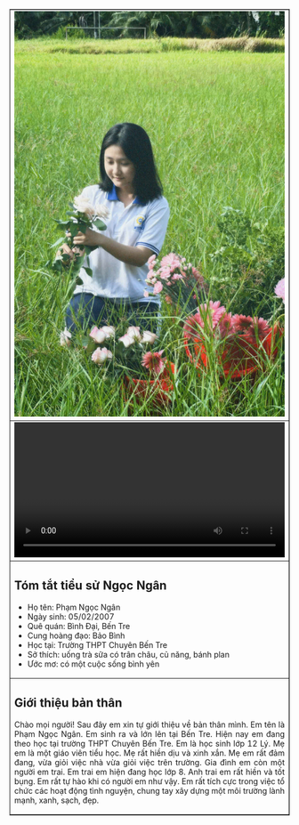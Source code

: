 <!DOCTYPE html>
<html lang="en">
<head>
    <meta charset="UTF-8">
    <meta name="viewport" content="width=device-width, initial-scale=1.0">
</head>
<body>
    <table width="60%" align="center" border="1" cellspacing="0" cellpadding="10">
        <tr>
            <td colspan="2" align="center">
                <img src="0379da155b44e11ab855.jpg" alt="Image" width="100%">
            </td>
        </tr>
        <tr>
            <td colspan="2" align="center">
                <video width="100%" controls>
                    <source src="790695121580062924.mp4" type="video/mp4">
                    Your browser does not support the video tag.
                </video>
            </td>
        </tr>
        <tr>
            <td colspan="2">
                <h2>Tóm tắt tiểu sử Ngọc Ngân</h2>
                <ul>
                    <li>Họ tên: Phạm Ngọc Ngân</li>
                    <li>Ngày sinh: 05/02/2007</li>
                    <li>Quê quán: Bình Đại, Bến Tre</li>
                    <li>Cung hoàng đạo: Bảo Bình</li>
                    <li>Học tại: Trường THPT Chuyên Bến Tre</li>
                    <li>Sở thích: uống trà sữa có trân châu, củ năng, bánh plan</li>
                    <li>Ước mơ: có một cuộc sống bình yên</li>
                </ul>
            </td>
        </tr>
        <tr>
            <td colspan="2">
                <h2>Giới thiệu bản thân</h2>
                <p align="justify">
                    Chào mọi người! Sau đây em xin tự giới thiệu về bản thân mình. Em tên là Phạm Ngọc Ngân. 
                    Em sinh ra và lớn lên tại Bến Tre. Hiện nay em đang theo học tại trường THPT Chuyên Bến Tre. 
                    Em là học sinh lớp 12 Lý. Mẹ em là một giáo viên tiểu học. Mẹ rất hiền dịu và xinh xắn. 
                    Mẹ em rất đảm đang, vừa giỏi việc nhà vừa giỏi việc trên trường. Gia đình em còn một người em trai. 
                    Em trai em hiện đang học lớp 8. Anh trai em rất hiền và tốt bụng. Em rất tự hào khi có người em như vậy. 
                    Em rất tích cực trong việc tổ chức các hoạt động tình nguyện, chung tay xây dựng một môi trường lành mạnh, xanh, sạch, đẹp.
                </p>
            </td>
        </tr>
    </table>
</body>
</html>
